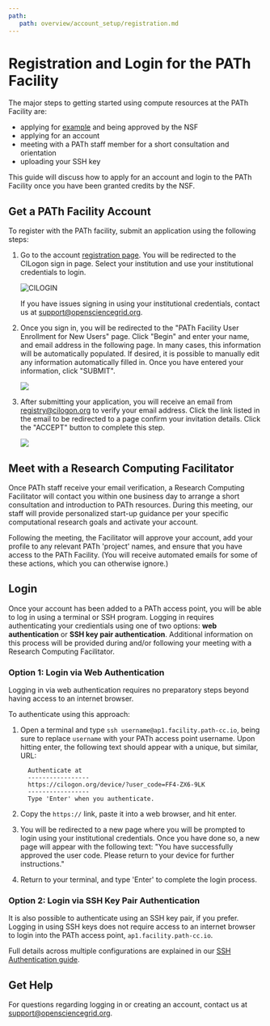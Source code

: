 ```yaml
---
path:
   path: overview/account_setup/registration.md
---
```


# Registration and Login for the PATh Facility

The major steps to getting started using compute resources at the PATh Facility are:

* applying for <a href="http://example.com/" target="_blank">example</a> and being approved by the NSF
* applying for an account 
* meeting with a PATh staff member for a short consultation and orientation
* uploading your SSH key

This guide will discuss how to apply for an account and login to the PATh Facility once you have been granted credits by the NSF.

## Get a PATh Facility Account
To register with the PATh facility, submit an application using the following steps:

1. Go to the account [registration page](https://registry.cilogon.org/registry/co_petitions/start/coef:263). You will be redirected to the CILogon sign in page. Select your institution and use your institutional credentials to login.

      ![CILOGIN](../../assets/PATh/registration/cilogon.png)
   
      If you have issues signing in using your institutional credentials, contact us at [support@opensciencegrid.org](mailto:support@opensciencegrid.org).


1. Once you sign in, you will be redirected to the "PATh Facility User Enrollment for New Users" page. Click "Begin" and enter your name, and email address in the following page. In many cases, this information will be automatically populated. If desired, it is possible to manually edit any information automatically filled in. Once you have entered your information, click "SUBMIT".

   
      ![](../../assets/PATh/registration/comanage-enrollment-form.png)


1. After submitting your application, you will receive an email from [registry@cilogon.org](mailto:registry@cilogon.org) to verify your email address. Click the link listed in the email to be redirected to a page confirm your invitation details. Click the "ACCEPT" button to complete this step.

   
      ![](../../assets/PATh/registration/comanage-email-verification-form.png)

## Meet with a Research Computing Facilitator

Once PATh staff receive your email verification, a Research Computing Facilitator will contact you within one business day to arrange a short consultation and introduction to PATh resources. During this meeting, our staff will provide personalized start-up guidance per your specific computational research goals and activate your account.

Following the meeting, the Facilitator will approve your account, add your profile to any relevant PATh 'project' names, and ensure that you have access to the PATh Facility. (You will receive automated emails for some of these actions, which you can otherwise ignore.)


## Login

Once your account has been added to a PATh access point, you will be able to log in using a terminal or SSH program. Logging in requires authenticating your credientials using one of two options: __web authentication__ or __SSH key pair authentication__. Additional information on this process will be provided during and/or following your meeting with a Research Computing Facilitator.


### Option 1: Login via Web Authentication

Logging in via web authentication requires no preparatory steps beyond having access to an internet browser. 

To authenticate using this approach: 

1. Open a terminal and type `ssh username@ap1.facility.path-cc.io`, being sure to replace `username` with your PATh access point username. Upon hitting enter, the following text should appear with a unique, but similar, URL: 


         Authenticate at
         -----------------
         https://cilogon.org/device/?user_code=FF4-ZX6-9LK
         -----------------
         Type 'Enter' when you authenticate.


2. Copy the `https://` link, paste it into a web browser, and hit enter.  

3. You will be redirected to a new page where you will be prompted to login using your institutional credentials. Once you have done so, a new page will appear with the following text: "You have successfully approved the user code. Please return to your device for further instructions."

4. Return to your terminal, and type 'Enter' to complete the login process. 


### Option 2: Login via SSH Key Pair Authentication

It is also possible to authenticate using an SSH key pair, if you prefer. Logging in using SSH keys does not require access to an internet browser to login into the PATh access point, `ap1.facility.path-cc.io`. 

Full details across multiple configurations are explained in our 
[SSH Authentication guide](/overview/account_setup/generate-add-sshkey.md).

## Get Help

For questions regarding logging in or creating an account, contact us at  [support@opensciencegrid.org](mailto:support@opensciencegrid.org).
